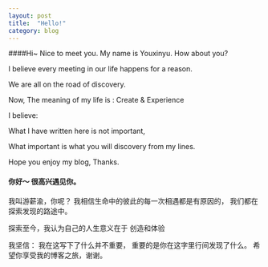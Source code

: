 ```yaml
---
layout: post
title:  "Hello!"
category: blog
---
```

####Hi~ Nice to meet you.
My name is Youxinyu. How about you?

I believe every meeting in our life happens for a reason.

We are all on the road of discovery.

Now, The meaning of my life is :
    Create & Experience

 I believe:

 What I have written here is not important,

 What important is what you will discovery from my lines.

 Hope you enjoy my blog, Thanks.

#### 你好～ 很高兴遇见你。
 我叫游薪渝，你呢？
 我相信生命中的彼此的每一次相遇都是有原因的，
 我们都在探索发现的路途中。

 探索至今，我认为自己的人生意义在于
    创造和体验

 我坚信：
 我在这写下了什么并不重要，
 重要的是你在这字里行间发现了什么。
 希望你享受我的博客之旅，谢谢。